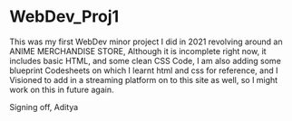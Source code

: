 # WebDev_Proj1
This was my first WebDev minor project I did in 2021 revolving around an ANIME MERCHANDISE STORE, Although it is incomplete right now, it includes basic HTML, and some clean CSS Code,  I am also adding some blueprint Codesheets on which I learnt html and css for reference, and I Visioned to add in a streaming platform on to this site as well, so I might work on this in future again.

Signing off,
Aditya
